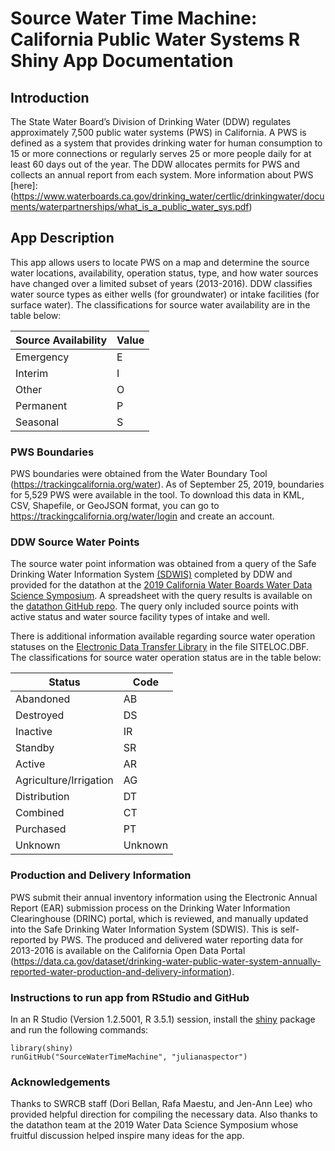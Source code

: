 # Source Water Time Machine: California Public Water Systems R Shiny App Documentation

## Introduction
The State Water Board’s Division of Drinking Water (DDW) regulates approximately 7,500 public water systems (PWS) in California. A PWS is defined as a system that provides drinking water for human consumption to 15 or more connections or regularly serves 25 or more people daily for at least 60 days out of the year. The DDW allocates permits for PWS and collects an annual report from each system. More information about PWS [here]: (https://www.waterboards.ca.gov/drinking_water/certlic/drinkingwater/documents/waterpartnerships/what_is_a_public_water_sys.pdf)

## App Description
This app allows users to locate PWS on a map and determine the source water locations, availability, operation status, type, and how water sources have changed over a limited subset of years (2013-2016). DDW classifies water source types as either wells (for groundwater) or intake facilities (for surface water). The classifications for source water availability are in the table below:

Source Availability | Value
--- | ---
Emergency | E
Interim | I
Other | O
Permanent | P 
Seasonal | S

### PWS Boundaries
PWS boundaries were obtained from the Water Boundary Tool (https://trackingcalifornia.org/water). As of September 25, 2019, boundaries for 5,529 PWS were available in the tool. To download this data in KML, CSV, Shapefile, or GeoJSON format, you can go to https://trackingcalifornia.org/water/login and create an account. 

### DDW Source Water Points
The source water point information was obtained from a query of the Safe Drinking Water Information System [(SDWIS)](https://sdwis.waterboards.ca.gov/PDWW/) completed by DDW and provided for the datathon at the [2019 California Water Boards Water Data Science Symposium](https://www.waterboards.ca.gov/resources/data_databases/wq_science_symposium.html). A spreadsheet with the query results is available on the [datathon GitHub repo](https://github.com/CAWaterBoardDataCenter/PWStoSources/blob/master/20190619%20DDW%20Source%20Points.xlsx). The query only included source points with active status and water source facility types of intake and well. 

There is additional information available regarding source water operation statuses on the [Electronic Data Transfer Library](https://www.waterboards.ca.gov/drinking_water/certlic/drinkingwater/EDTlibrary.html) in the file SITELOC.DBF. The classifications for source water operation status are in the table below:

Status | Code
--- | ---
Abandoned | AB
Destroyed | DS
Inactive | IR
Standby | SR
Active | AR
Agriculture/Irrigation | AG
Distribution | DT
Combined | CT
Purchased | PT
Unknown | Unknown

### Production and Delivery Information
PWS submit their annual inventory information using the Electronic Annual Report (EAR) submission process on the Drinking Water Information Clearinghouse (DRINC) portal, which is reviewed, and manually updated into the Safe Drinking Water Information System (SDWIS). This is self-reported by PWS. The produced and delivered water reporting data for 2013-2016 is available on the California Open Data Portal (https://data.ca.gov/dataset/drinking-water-public-water-system-annually-reported-water-production-and-delivery-information). 

### Instructions to run app from RStudio and GitHub
In an R Studio (Version 1.2.5001, R 3.5.1) session, install the [shiny](https://github.com/rstudio/shiny) package and run the following commands:

```
library(shiny)
runGitHub("SourceWaterTimeMachine", "julianaspector")

```

### Acknowledgements
Thanks to SWRCB staff (Dori Bellan, Rafa Maestu, and Jen-Ann Lee) who provided helpful direction for compiling the necessary data. Also thanks to the datathon team at the 2019 Water Data Science Symposium whose fruitful discussion helped inspire many ideas for the app. 
